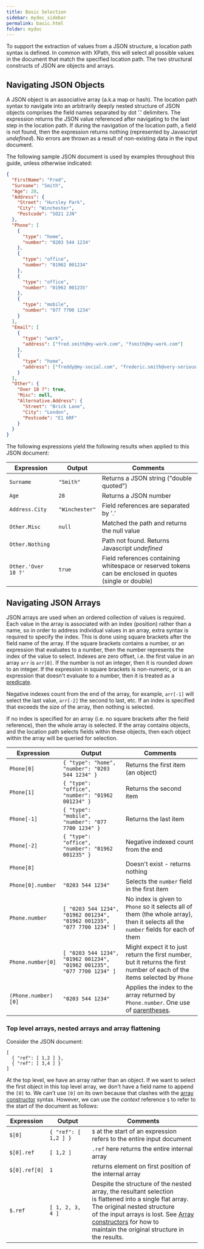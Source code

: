 ```yaml
---
title: Basic Selection
sidebar: mydoc_sidebar
permalink: basic.html
folder: mydoc
---
```


To support the extraction of values from a JSON structure, a location path syntax is defined. In common with XPath, this will select all possible values in the document that match the specified location path.  The two structural constructs of JSON are objects and arrays.

## Navigating JSON Objects

A JSON object is an associative array (a.k.a map or hash). The location path syntax to navigate into an arbitrarily deeply nested structure of JSON objects comprises the field names separated by dot '.' delimiters. The expression returns the JSON value referenced after navigating to the last step in the location path.  If during the navigation of the location path, a field is not found, then the expression returns nothing (represented by Javascript _undefined_).  No errors are thrown as a result of non-existing data in the input document.

The following sample JSON document is used by examples throughout this guide, unless otherwise indicated:

```json
{
  "FirstName": "Fred",
  "Surname": "Smith",
  "Age": 28,
  "Address": {
    "Street": "Hursley Park",
    "City": "Winchester",
    "Postcode": "SO21 2JN"
  },
  "Phone": [
    {
      "type": "home",
      "number": "0203 544 1234"
    },
    {
      "type": "office",
      "number": "01962 001234"
    },
    {
      "type": "office",
      "number": "01962 001235"
    },
    {
      "type": "mobile",
      "number": "077 7700 1234"
    }
  ],
  "Email": [
    {
      "type": "work",
      "address": ["fred.smith@my-work.com", "fsmith@my-work.com"]
    },
    {
      "type": "home",
      "address": ["freddy@my-social.com", "frederic.smith@very-serious.com"]
    }
  ],
  "Other": {
    "Over 18 ?": true,
    "Misc": null,
    "Alternative.Address": {
      "Street": "Brick Lane",
      "City": "London",
      "Postcode": "E1 6RF"
    }
  }
}
```


The following expressions yield the following results when applied to this JSON document:

|Expression | Output | Comments|
| ---------- | ------ |----|
| `Surname` | `"Smith"` | Returns a JSON string ("double quoted")|
|`Age` | `28`| Returns a JSON number
|`Address.City` | `"Winchester"` | Field references are separated by '.'
|`Other.Misc` | `null` | Matched the path and returns the null value
|`Other.Nothing` | | Path not found.  Returns Javascript _undefined_
|`Other.'Over 18 ?'` | `true` | Field references containing whitespace or reserved tokens can be enclosed in quotes (single or double)



## Navigating JSON Arrays

JSON arrays are used when an ordered collection of values is required.  Each value in the array is associated with an index (position) rather than a name, so in order to address individual values in an array, extra syntax is required to specify the index.  This is done using square brackets after the field name of the array.  If the square brackets contains a number, or an expression that evaluates to a number, then the number represents the index of the value to select.  Indexes are zero offset, i.e. the first value in an array `arr` is `arr[0]`.  If the number is not an integer, then it is rounded _down_ to an integer.  If the expression in square brackets is non-numeric, or is an expression that doesn't evaluate to a number, then it is treated as a [predicate](#predicates).

Negative indexes count from the end of the array, for example, `arr[-1]` will select the last value, `arr[-2]` the second to last, etc. If an index is specified that exceeds the size of the array, then nothing is selected.

If no index is specified for an array (i.e. no square brackets after the field reference), then the whole array is selected. If the array contains objects, and the location path selects fields within these objects, then each object within the array will be queried for selection.

| Expression | Output | Comments|
| ---------- | ------ |----|
| `Phone[0]` | `{ "type": "home", "number": "0203 544 1234" }` | Returns the first item (an object)
| `Phone[1]` | `{ "type": "office", "number": "01962 001234" }` | Returns the second item
| `Phone[-1]` | `{ "type": "mobile", "number": "077 7700 1234" }` | Returns the last item
| `Phone[-2]` | `{ "type": "office", "number": "01962 001235" }` | Negative indexed count from the end
| `Phone[8]` |  | Doesn't exist - returns nothing
| `Phone[0].number`| `"0203 544 1234"`| Selects the `number` field in the first item
| `Phone.number`| `[ "0203 544 1234", "01962 001234", "01962 001235", "077 7700 1234" ]`| No index is given to `Phone` so it selects all of <br>them (the whole array), then it selects all the `number` fields for each of them
| `Phone.number[0]`| `[ "0203 544 1234", "01962 001234", "01962 001235", "077 7700 1234" ]`| Might expect it to just return the first number, <br>but it returns the first number of each of the items selected by `Phone`
| `(Phone.number)[0]`| `"0203 544 1234"`| Applies the index to the array returned by `Phone.number`. One use of [parentheses](#parenthesized-expressions-and-blocks).

### Top level arrays, nested arrays and array flattening

Consider the JSON document:

    [
      { "ref": [ 1,2 ] },
      { "ref": [ 3,4 ] }
    ]

At the top level, we have an array rather than an object.  If we want to select the first object in this top level array, we don't have a field name to append the `[0]` to.  We can't use `[0]` on its own because that clashes with the [array constructor](#array-constructors) syntax.  However, we can use the _context_ reference `$` to refer to the start of the document as follows:

| Expression | Output | Comments|
| ---------- | ------ |----|
| `$[0]` | `{ "ref": [ 1,2 ] }` | `$` at the start of an expression refers to the entire input document
| `$[0].ref` | `[ 1,2 ]` | `.ref` here returns the entire internal array
| `$[0].ref[0]` | `1` | returns element on first position of the internal array
| `$.ref` | `[ 1, 2, 3, 4 ]` | Despite the structure of the nested array, the resultant selection<br>is flattened into a single flat array.  The original nested structure<br>of the input arrays is lost. See [Array constructors](#array-constructors) for how to<br>maintain the original structure in the results.

